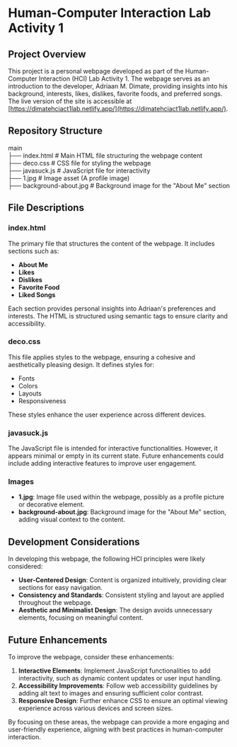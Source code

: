 # Human-Computer Interaction Lab Activity 1

## Project Overview

This project is a personal webpage developed as part of the Human-Computer Interaction (HCI) Lab Activity 1. The webpage serves as an introduction to the developer, Adriaan M. Dimate, providing insights into his background, interests, likes, dislikes, favorite foods, and preferred songs. The live version of the site is accessible at [https://dimatehciact1lab.netlify.app/](https://dimatehciact1lab.netlify.app/).

## Repository Structure
main   
├── index.html # Main HTML file structuring the webpage content    
├── deco.css # CSS file for styling the webpage     
├── javasuck.js # JavaScript file for interactivity     
├── 1.jpg # Image asset (A profile image)     
├── background-about.jpg # Background image for the "About Me" section    


## File Descriptions

### index.html
The primary file that structures the content of the webpage. It includes sections such as:
- **About Me**
- **Likes**
- **Dislikes**
- **Favorite Food**
- **Liked Songs**

Each section provides personal insights into Adriaan's preferences and interests. The HTML is structured using semantic tags to ensure clarity and accessibility.

### deco.css
This file applies styles to the webpage, ensuring a cohesive and aesthetically pleasing design. It defines styles for:
- Fonts
- Colors
- Layouts
- Responsiveness

These styles enhance the user experience across different devices.

### javasuck.js
The JavaScript file is intended for interactive functionalities. However, it appears minimal or empty in its current state. Future enhancements could include adding interactive features to improve user engagement.

### Images
- **1.jpg**: Image file used within the webpage, possibly as a profile picture or decorative element.
- **background-about.jpg**: Background image for the "About Me" section, adding visual context to the content.

## Development Considerations

In developing this webpage, the following HCI principles were likely considered:
- **User-Centered Design**: Content is organized intuitively, providing clear sections for easy navigation.
- **Consistency and Standards**: Consistent styling and layout are applied throughout the webpage.
- **Aesthetic and Minimalist Design**: The design avoids unnecessary elements, focusing on meaningful content.

## Future Enhancements

To improve the webpage, consider these enhancements:
1. **Interactive Elements**: Implement JavaScript functionalities to add interactivity, such as dynamic content updates or user input handling.
2. **Accessibility Improvements**: Follow web accessibility guidelines by adding alt text to images and ensuring sufficient color contrast.
3. **Responsive Design**: Further enhance CSS to ensure an optimal viewing experience across various devices and screen sizes.

By focusing on these areas, the webpage can provide a more engaging and user-friendly experience, aligning with best practices in human-computer interaction.
